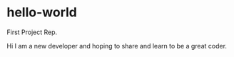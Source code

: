 # hello-world
First Project Rep.

Hi I am a new developer and hoping to share and learn to be a great coder.

